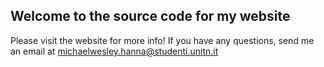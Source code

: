 ## Welcome to the source code for my website

Please visit the website for more info! If you have any questions, send me an email at michaelwesley.hanna@studenti.unitn.it
